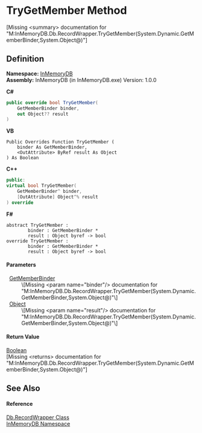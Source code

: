 # TryGetMember Method


\[Missing &lt;summary&gt; documentation for "M:InMemoryDB.Db.RecordWrapper.TryGetMember(System.Dynamic.GetMemberBinder,System.Object@)"\]



## Definition
**Namespace:** <a href="044e8d7f-0f94-a8b4-bd65-529f6359fdf7">InMemoryDB</a>  
**Assembly:** InMemoryDB (in InMemoryDB.exe) Version: 1.0.0

**C#**
``` C#
public override bool TryGetMember(
	GetMemberBinder binder,
	out Object?? result
)
```
**VB**
``` VB
Public Overrides Function TryGetMember ( 
	binder As GetMemberBinder,
	<OutAttribute> ByRef result As Object
) As Boolean
```
**C++**
``` C++
public:
virtual bool TryGetMember(
	GetMemberBinder^ binder, 
	[OutAttribute] Object^% result
) override
```
**F#**
``` F#
abstract TryGetMember : 
        binder : GetMemberBinder * 
        result : Object byref -> bool 
override TryGetMember : 
        binder : GetMemberBinder * 
        result : Object byref -> bool 
```



#### Parameters
<dl><dt>  <a href="https://learn.microsoft.com/dotnet/api/system.dynamic.getmemberbinder" target="_blank" rel="noopener noreferrer">GetMemberBinder</a></dt><dd>\[Missing &lt;param name="binder"/&gt; documentation for "M:InMemoryDB.Db.RecordWrapper.TryGetMember(System.Dynamic.GetMemberBinder,System.Object@)"\]</dd><dt>  <a href="https://learn.microsoft.com/dotnet/api/system.object" target="_blank" rel="noopener noreferrer">Object</a></dt><dd>\[Missing &lt;param name="result"/&gt; documentation for "M:InMemoryDB.Db.RecordWrapper.TryGetMember(System.Dynamic.GetMemberBinder,System.Object@)"\]</dd></dl>

#### Return Value
<a href="https://learn.microsoft.com/dotnet/api/system.boolean" target="_blank" rel="noopener noreferrer">Boolean</a>  
\[Missing &lt;returns&gt; documentation for "M:InMemoryDB.Db.RecordWrapper.TryGetMember(System.Dynamic.GetMemberBinder,System.Object@)"\]

## See Also


#### Reference
<a href="15d1f56f-3dc8-30e2-1769-44c8b9a97dea">Db.RecordWrapper Class</a>  
<a href="044e8d7f-0f94-a8b4-bd65-529f6359fdf7">InMemoryDB Namespace</a>  
